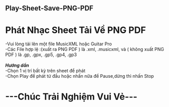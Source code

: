 ## Play-Sheet-Save-PNG-PDF
# Phát Nhạc Sheet Tải Về PNG PDF
-Vui lòng tải lên một file MusicXML hoặc Guitar Pro</br>
-Các File hợp lệ :(xuất ra PNG PDF ) là .xml, .musicxml, và ( không xuất PNG PDF ) là .gp, .gpx, .gp5, .gp4, .gp3</br></br>
***Hướng dẩn***</br>
-Chọn 1 vị trí bất kỳ trên sheet để phát</br>
-Chọn Play để phát từ đầu hoặc nhấn nữa để Pause,dừng thì nhấn Stop</br>
# ---Chúc Trải Nghiệm Vui Vẻ---
